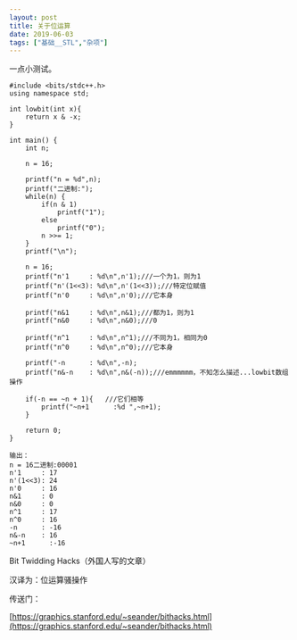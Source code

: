 ```yaml
---
layout: post
title: 关于位运算
date: 2019-06-03
tags: ["基础__STL","杂项"]
---
```


<!-- wp:paragraph -->

一点小测试。

<!-- /wp:paragraph -->

<!-- wp:code -->

    #include <bits/stdc++.h>
    using namespace std;

    int lowbit(int x){
        return x & -x;
    }

    int main() {
        int n;

        n = 16;

        printf("n = %d",n);
        printf("二进制:");
        while(n) {
            if(n & 1)
                printf("1");
            else
                printf("0");
            n >>= 1;
        }
        printf("\n");

        n = 16;
        printf("n'1     : %d\n",n'1);///一个为1，则为1
        printf("n'(1<<3): %d\n",n'(1<<3));///特定位赋值
        printf("n'0     : %d\n",n'0);///它本身

        printf("n&1     : %d\n",n&1);///都为1，则为1
        printf("n&0     : %d\n",n&0);///0

        printf("n^1     : %d\n",n^1);///不同为1，相同为0
        printf("n^0     : %d\n",n^0);///它本身

        printf("-n      : %d\n",-n);
        printf("n&-n    : %d\n",n&(-n));///emmmmmm，不知怎么描述...lowbit数组操作

        if(-n == ~n + 1){   ///它们相等
            printf("~n+1      :%d ",~n+1);
        }

        return 0;
    }

<!-- /wp:code -->

<!-- wp:code -->

    输出：
    n = 16二进制:00001
    n'1     : 17
    n'(1<<3): 24
    n'0     : 16
    n&1     : 0
    n&0     : 0
    n^1     : 17
    n^0     : 16
    -n      : -16
    n&-n    : 16
    ~n+1      :-16

<!-- /wp:code -->

<!-- wp:paragraph -->

Bit Twidding Hacks（外国人写的文章）

<!-- /wp:paragraph -->

<!-- wp:paragraph -->

汉译为：位运算骚操作

<!-- /wp:paragraph -->

<!-- wp:paragraph -->

传送门：

<!-- /wp:paragraph -->

<!-- wp:paragraph -->

[https://graphics.stanford.edu/~seander/bithacks.html](https://graphics.stanford.edu/~seander/bithacks.html)

<!-- /wp:paragraph -->

<!-- wp:paragraph -->

<!-- /wp:paragraph -->